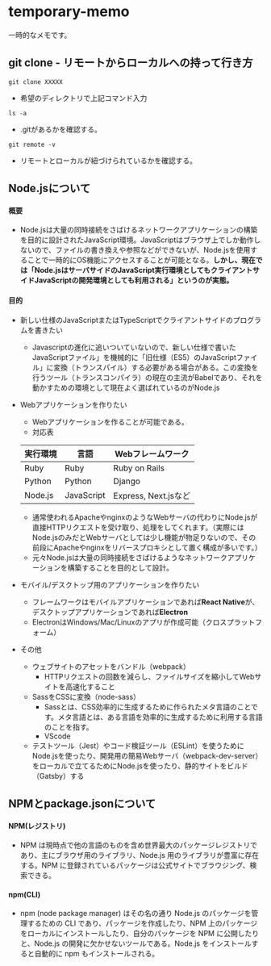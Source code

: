 # temporary-memo
一時的なメモです。
## git clone - リモートからローカルへの持って行き方
```
git clone XXXXX
```
- 希望のディレクトリで上記コマンド入力
```
ls -a
```
- .gitがあるかを確認する。
```
git remote -v
```
- リモートとローカルが紐づけられているかを確認する。

## Node.jsについて
#### 概要
- Node.jsは大量の同時接続をさばけるネットワークアプリケーションの構築を目的に設計されたJavaScript環境。JavaScriptはブラウザ上でしか動作しないので、ファイルの書き換えや参照などができないが、Node.jsを使用することで一時的にOS機能にアクセスすることが可能となる。**しかし、現在では「Node.jsはサーバサイドのJavaScript実行環境としてもクライアントサイドJavaScriptの開発環境としても利用される」というのが実態。**
#### 目的
- 新しい仕様のJavaScriptまたはTypeScriptでクライアントサイドのプログラムを書きたい
    - Javascriptの進化に追いついていないので、新しい仕様で書いたJavaScriptファイル」を機械的に「旧仕様（ES5）のJavaScriptファイル」に変換（トランスパイル）する必要がある場合がある。この変換を行うツール（トランスコンパイラ）の現在の主流がBabelであり、それを動かすための環境として現在よく選ばれているのがNode.js
- Webアプリケーションを作りたい
    - Webアプリケーションを作ることが可能である。
    - 対応表

    | 実行環境 | 言語 | Webフレームワーク |
    | ---- | ---- | ---- |
    | Ruby | Ruby | Ruby on Rails |
    | Python | Python | Django |
    | Node.js | JavaScript | Express, Next.jsなど |

    - 通常使われるApacheやnginxのようなWebサーバの代わりにNode.jsが直接HTTPリクエストを受け取り、処理をしてくれます。（実際にはNode.jsのみだとWebサーバとしては少し機能が物足りないので、その前段にApacheやnginxをリバースプロキシとして置く構成が多いです。）
    - 元々Node.jsは大量の同時接続をさばけるようなネットワークアプリケーションを構築することを目的として設計。
- モバイル/デスクトップ用のアプリケーションを作りたい
    - フレームワークはモバイルアプリケーションであれば**React Native**が、デスクトップアプリケーションであれば**Electron**
    - ElectronはWindows/Mac/Linuxのアプリが作成可能（クロスプラットフォーム）
- その他
    - ウェブサイトのアセットをバンドル（webpack）
        - HTTPリクエストの回数を減らし、ファイルサイズを縮小してWebサイトを高速化すること
    - SassをCSSに変換（node-sass）
        - Sassとは、CSS効率的に生成するために作られたメタ言語のことです。メタ言語とは、ある言語を効率的に生成するために利用する言語のことを指す。
        - VScode
    - テストツール（Jest）やコード検証ツール（ESLint）を使うためにNode.jsを使ったり、開発用の簡易Webサーバ（webpack-dev-server）をローカルで立てるためにNode.jsを使ったり、静的サイトをビルド（Gatsby）する

## NPMとpackage.jsonについて
#### NPM(レジストリ)
- NPM は現時点で他の言語のものを含め世界最大のパッケージレジストリであり、主にブラウザ用のライブラリ、Node.js 用のライブラリが豊富に存在する。NPM に登録されているパッケージは公式サイトでブラウジング、検索できる。
#### npm(CLI)
- npm (node package manager) はその名の通り Node.js のパッケージを管理するための CLI であり、パッケージを作成したり、NPM 上のパッケージをローカルにインストールしたり、自分のパッケージを NPM に公開したりと、Node.js の開発に欠かせないツールである。Node.js をインストールすると自動的に npm もインストールされる。

